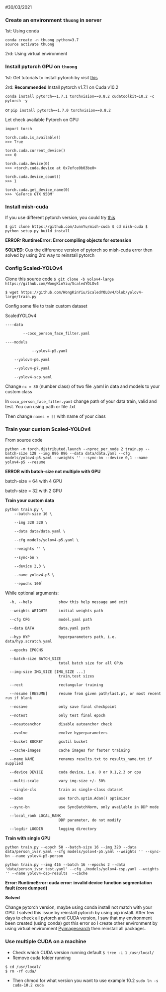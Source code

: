#30/03/2021
### Create an environment `thuong` in server
1st: Using conda
```
conda create -n thuong python=3.7
source activate thuong

```
2rd: Using virtual environment 

### Install pytorch GPU on `thuong` 
1st: Get tutorials to install pytorch by visit [this](https://pytorch.org/get-started/locally/)

2rd: **Recommended** Install pytorch v1.7.1 on Cuda v10.2 

`conda install pytorch==1.7.1 torchvision==0.8.2 cudatoolkit=10.2 -c pytorch -y`

or `pip install pytorch==1.7.0 torchvision==0.8.2`

Let check available Pytorch on GPU
```
import torch

torch.cuda.is_available()
>>> True

torch.cuda.current_device()
>>> 0

torch.cuda.device(0)
>>> <torch.cuda.device at 0x7efce0b03be0>

torch.cuda.device_count()
>>> 1

torch.cuda.get_device_name(0)
>>> 'GeForce GTX 950M'

```
### Install mish-cuda 
If you use different pytorch version, you could try [this](https://github.com/thomasbrandon/mish-cuda)

`$ git clone https://github.com/JunnYu/mish-cuda
 $ cd mish-cuda
 $ python setup.py build install`

**ERROR: RuntimeError: Error compiling objects for extension**

**SOLVED**: Cus the difference version of pytorch so mish-cuda error then solved by using 2rd way to reinstall pytorch

### Config Scaled-YOLOv4
Clone this source code 
`$ git clone -b yolov4-large https://github.com/WongKinYiu/ScaledYOLOv4`

`$ wget https://github.com/WongKinYiu/ScaledYOLOv4/blob/yolov4-large/train.py`

Config some file to train custom dataset

ScaledYOLOv4  
  
	----data

	        --coco_person_face_filter.yaml
		    
	----models
	    
                --yolov4-p5.yaml
		    
		--yolov4-p6.yaml
		    
		--yolov4-p7.yaml
		    
		--yolov4-scp.yaml
		
Change `nc = 80` (number class) of two file .yaml in data and models to your custom class

In `coco_person_face_filter.yaml` change path of your data train, valid and test. You can using path or file .txt

Then change `names = []` with name of your class

### Train your custom Scaled-YOLOv4

From source code 

`python -m torch.distributed.launch --nproc_per_node 2 train.py --batch-size 128 --img 896 896 --data data/data.yaml --cfg models/yolov4-p5.yaml --weights '' --sync-bn --device 0,1 --name yolov4-p5 --resume`

**ERROR with batch-size not multiple with GPU**

batch-size = 64 with 4 GPU

batch-size = 32 with 2 GPU

**Train your custom data**
```
python train.py \
	--batch-size 16 \

	--img 320 320 \

	--data data/data.yaml \

	--cfg models/yolov4-p5.yaml \

	--weights '' \

	--sync-bn \

	--device 2,3 \

	--name yolov4-p5 \

	--epochs 100`
```
While optional arguments:

```
  -h, --help            show this help message and exit
  
  --weights WEIGHTS     initial weights path
  
  --cfg CFG             model.yaml path
  
  --data DATA           data.yaml path
  
  --hyp HYP             hyperparameters path, i.e. data/hyp.scratch.yaml
  
  --epochs EPOCHS
  
  --batch-size BATCH_SIZE
                        total batch size for all GPUs
			
  --img-size IMG_SIZE [IMG_SIZE ...]
                        train,test sizes
			
  --rect                rectangular training
  
  --resume [RESUME]     resume from given path/last.pt, or most recent run if blank
  
  --nosave              only save final checkpoint
  
  --notest              only test final epoch
  
  --noautoanchor        disable autoanchor check
  
  --evolve              evolve hyperparameters
  
  --bucket BUCKET       gsutil bucket
  
  --cache-images        cache images for faster training
  
  --name NAME           renames results.txt to results_name.txt if supplied
  
  --device DEVICE       cuda device, i.e. 0 or 0,1,2,3 or cpu
  
  --multi-scale         vary img-size +/- 50%
  
  --single-cls          train as single-class dataset
  
  --adam                use torch.optim.Adam() optimizer
  
  --sync-bn             use SyncBatchNorm, only available in DDP mode
  
  --local_rank LOCAL_RANK
                        DDP parameter, do not modify
			
  --logdir LOGDIR       logging directory
```
**Train with single GPU**
```
python train.py --epoch 50 --batch-size 16 --img 320 --data data/person_ivsr.yaml --cfg models/yolov4-p5.yaml --weights '' --sync-bn --name yolov4-p5-person

python train.py --img 416 --batch 16 --epochs 2 --data 'data/person_ivsr_test.yaml' --cfg ./models/yolov4-csp.yaml --weights '' --name yolov4-csp-results  --cache

```

**Error: RuntimeError: cuda error: invalid device function segmentation fault (core dumped)**

**Solved**

Change pytorch version, maybe using conda install not match with your GPU.
I solved this issue by reinstall pytorch by using pip install.
After few days to check all pytorch and CUDA version, I saw that my environment been created (using conda) got this error so I create other environment by using virtual environment [Pyimagesearch](https://www.pyimagesearch.com/2018/05/28/ubuntu-18-04-how-to-install-opencv/) then reinstall all packages.

### Use multiple CUDA on a machine 
- Check which CUDA version running default 
`$ tree -L 1 /usr/local/`
- Remove cuda folder running 
```
$ cd /usr/local/
$ rm -rf cuda/
```
- Then chmod for what version you want to use example 10.2
`sudo ln -s cuda-10.2 cuda`
